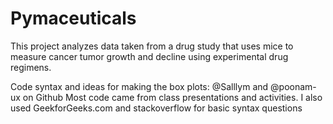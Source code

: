 # Pymaceuticals

This project analyzes data taken from a drug study that uses mice to measure cancer tumor growth and decline using experimental drug regimens.

Code syntax and ideas for making the box plots: @Salllym and @poonam-ux on Github
Most code came from class presentations and activities. I also used GeekforGeeks.com and stackoverflow for basic syntax questions
